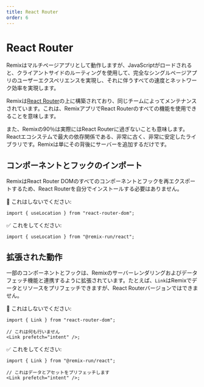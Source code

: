```yaml
---
title: React Router
order: 6
---
```


# React Router

Remixはマルチページアプリとして動作しますが、JavaScriptがロードされると、クライアントサイドのルーティングを使用して、完全なシングルページアプリのユーザーエクスペリエンスを実現し、それに伴うすべての速度とネットワーク効率を実現します。

Remixは[React Router][react_router]の上に構築されており、同じチームによってメンテナンスされています。これは、RemixアプリでReact Routerのすべての機能を使用できることを意味します。

また、Remixの90％は実際にはReact Routerに過ぎないことも意味します。Reactエコシステムで最大の依存関係である、非常に古く、非常に安定したライブラリです。Remixは単にその背後にサーバーを追加するだけです。

## コンポーネントとフックのインポート

RemixはReact Router DOMのすべてのコンポーネントとフックを再エクスポートするため、React Routerを自分でインストールする必要はありません。

🚫 これはしないでください:

```tsx bad
import { useLocation } from "react-router-dom";
```

✅ これをしてください:

```tsx good
import { useLocation } from "@remix-run/react";
```

## 拡張された動作

一部のコンポーネントとフックは、Remixのサーバーレンダリングおよびデータフェッチ機能と連携するように拡張されています。たとえば、`Link`はRemixでデータとリソースをプリフェッチできますが、React Routerバージョンではできません。

🚫 これはしないでください:

```tsx bad
import { Link } from "react-router-dom";

// これは何も行いません
<Link prefetch="intent" />;
```

✅ これをしてください:

```tsx good
import { Link } from "@remix-run/react";

// これはデータとアセットをプリフェッチします
<Link prefetch="intent" />;
```

[react_router]: https://reactrouter.com

